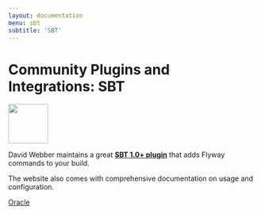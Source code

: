 ```yaml
---
layout: documentation
menu: sbt
subtitle: 'SBT'
---
```

# Community Plugins and Integrations: SBT

<img src="/assets/logos/sbt.svg" height="80">

David Webber maintains a great <strong><a href="https://github.com/flyway/flyway-sbt">SBT 1.0+ plugin</a></strong> that adds Flyway commands to your build.

The website also comes with comprehensive documentation on usage and configuration.

<p class="next-steps">
    <a class="btn btn-primary" href="/documentation/database/oracle">Oracle <i class="fa fa-arrow-right"></i></a>
</p>